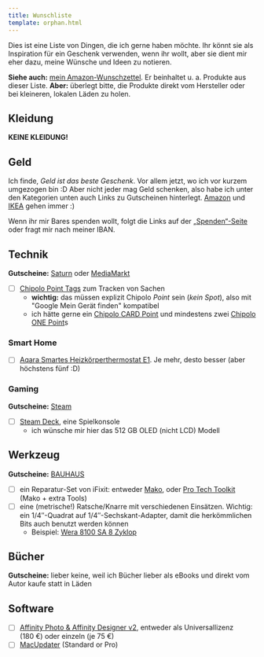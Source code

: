 ```yaml
---
title: Wunschliste
template: orphan.html
---
```


Dies ist eine Liste von Dingen, die ich gerne haben möchte. Ihr könnt sie als Inspiration für ein Geschenk verwenden, wenn ihr wollt, aber sie dient mir eher dazu, meine Wünsche und Ideen zu notieren.

**Siehe auch:** [mein Amazon-Wunschzettel](https://www.amazon.de/hz/wishlist/ls/THKDXOZALSBS). Er beinhaltet u. a. Produkte aus dieser Liste. **Aber:** überlegt bitte, die Produkte direkt vom Hersteller oder bei kleineren, lokalen Läden zu holen.

## Kleidung

**KEINE KLEIDUNG!**

## Geld

Ich finde, _Geld ist das beste Geschenk_. Vor allem jetzt, wo ich vor kurzem umgezogen bin :D Aber nicht jeder mag Geld schenken, also habe ich unter den Kategorien unten auch Links zu Gutscheinen hinterlegt. [Amazon](https://www.amazon.de/dp/B07Q1JNC7R/) und [IKEA](https://www.ikea.com/de/de/customer-service/geschenkkarten-gutscheine-pub4423c690) gehen immer :)

<!-- Da würde ich mich auch über Geschenkkarten von [Saturn](https://www.saturn.de/de/specials/gutscheincard#gutschein), [Amazon](https://www.amazon.de/dp/B07Q1JNC7R/) oder [IKEA](https://www.ikea.com/de/de/customer-service/geschenkkarten-gutscheine-pub4423c690) sehr freuen.

Ein anderer Wunsch auf meiner Liste ist ein [Steam Deck](https://store.steampowered.com/steamdeck), also über [Steam-Geschenkkarten](https://store.steampowered.com/digitalgiftcards/?l=german) würde ich mich ebenfalls freuen :) -->

Wenn ihr mir Bares spenden wollt, folgt die Links auf der [„Spenden“-Seite](@/donate.md) oder fragt mir nach meiner IBAN.

<!--## Haushalt-->

## Technik

**Gutscheine:** [Saturn](https://www.saturn.de/de/specials/gutscheincard#gutschein) oder [MediaMarkt](https://www.mediamarkt.de/de/specials/geschenkkarte)

- [ ] [Chipolo Point Tags](https://chipolo.net/de/products/category/chipolo-point) zum Tracken von Sachen
  - **wichtig:** das müssen explizit Chipolo _Point_ sein (_kein Spot_), also mit "Google Mein Gerät finden" kompatibel
  - ich hätte gerne ein [Chipolo CARD Point](https://chipolo.net/de/products/chipolo-card-point) und mindestens zwei [Chipolo ONE Point](https://chipolo.net/de/products/chipolo-one-point)s

### Smart Home

- [ ] [Aqara Smartes Heizkörperthermostat E1](https://amzn.eu/d/8PKiiBB). Je mehr, desto besser (aber höchstens fünf :D)

<!-- - [ ] [Raspberry Pi 5](https://www.raspberrypi.com/products/raspberry-pi-5/), mit entweder 4 GB oder 8 GB RAM, oder die Accesoires dafür:
  - [ ]  -->

### Gaming

**Gutscheine:** [Steam](https://store.steampowered.com/digitalgiftcards/?l=german)

- [ ] [Steam Deck](https://store.steampowered.com/steamdeck), eine Spielkonsole
  - ich wünsche mir hier das 512 GB OLED (nicht LCD) Modell

## Werkzeug

**Gutscheine:** [BAUHAUS](https://www.bauhaus.info/gutscheinkarte)

- [ ] ein Reparatur-Set von iFixit: entweder [Mako](https://www.ifixit.com/de-de/products/mako-driver-kit-64-precision-bits), oder [Pro Tech Toolkit](https://www.ifixit.com/de-de/products/pro-tech-toolkit) (Mako + extra Tools)
- [ ] eine (metrische!) Ratsche/Knarre mit verschiedenen Einsätzen. Wichtig: ein 1/4″-Quadrat auf 1/4″-Sechskant-Adapter, damit die herkömmlichen Bits auch benutzt werden können
  - Beispiel: [Wera 8100 SA 8 Zyklop](https://products.wera.de/de/knarren_und_zubehoer_die_zyklop-knarren_die_zyklop_knarren_1_4_die_zyklop_metal_knarre_switch_1_4_8100_sa_8.html)

## Bücher

**Gutscheine:** lieber keine, weil ich Bücher lieber als eBooks und direkt vom Autor kaufe statt in Läden

<!--### Brettspiele-->

## Software

<!-- - [ ] [Yoink](https://eternalstorms.at/yoink/mac) für macOS (9 €) -->

- [ ] [Affinity Photo & Affinity Designer v2](https://affinity.serif.com/affinity-pricing/), entweder als Universallizenz (180 €) oder einzeln (je 75 €)
- [ ] [MacUpdater](https://www.corecode.io/macupdater/purchase/buy.html) (Standard or Pro)
